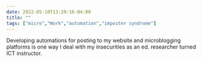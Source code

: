 ---date: 2022-05-10T13:29:16-04:00title: ""tags: ["micro","Work","automation","imposter syndrome"]---Developing automations for posting to my website and microblogging platforms is one way I deal with my insecurities as an ed. researcher turned ICT instructor.